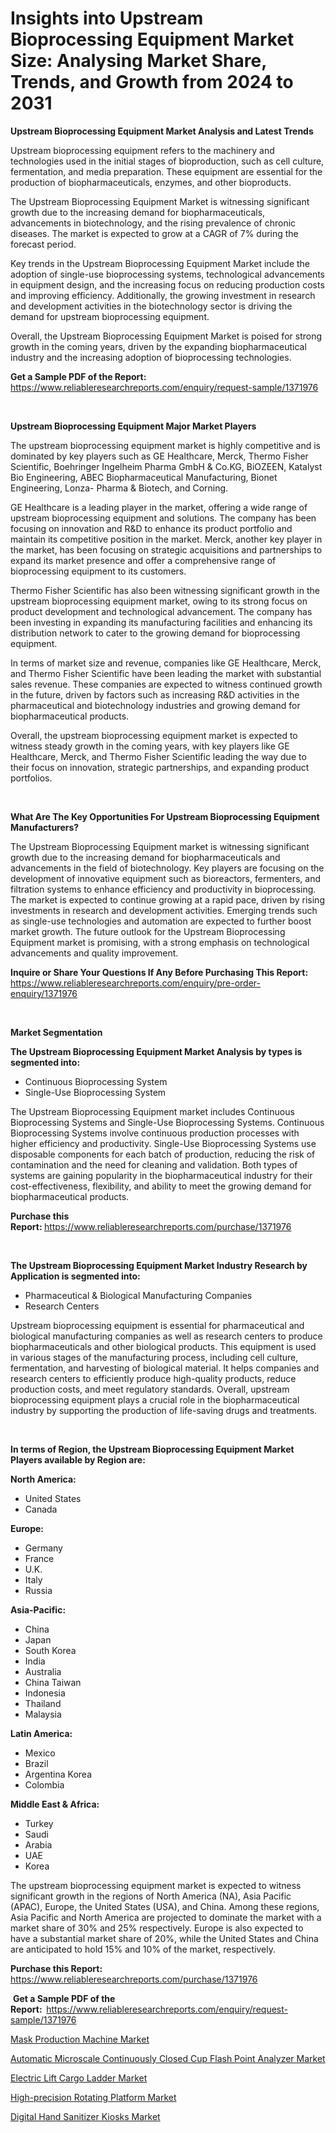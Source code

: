 <p><h1>Insights into Upstream Bioprocessing Equipment Market Size: Analysing Market Share, Trends, and Growth from 2024 to 2031</h1></p><p><strong>Upstream Bioprocessing Equipment Market Analysis and Latest Trends</strong></p>
<p><p>Upstream bioprocessing equipment refers to the machinery and technologies used in the initial stages of bioproduction, such as cell culture, fermentation, and media preparation. These equipment are essential for the production of biopharmaceuticals, enzymes, and other bioproducts.</p><p>The Upstream Bioprocessing Equipment Market is witnessing significant growth due to the increasing demand for biopharmaceuticals, advancements in biotechnology, and the rising prevalence of chronic diseases. The market is expected to grow at a CAGR of 7% during the forecast period.</p><p>Key trends in the Upstream Bioprocessing Equipment Market include the adoption of single-use bioprocessing systems, technological advancements in equipment design, and the increasing focus on reducing production costs and improving efficiency. Additionally, the growing investment in research and development activities in the biotechnology sector is driving the demand for upstream bioprocessing equipment.</p><p>Overall, the Upstream Bioprocessing Equipment Market is poised for strong growth in the coming years, driven by the expanding biopharmaceutical industry and the increasing adoption of bioprocessing technologies.</p></p>
<p><strong>Get a Sample PDF of the Report:&nbsp;</strong> <a href="https://www.reliableresearchreports.com/enquiry/request-sample/1371976">https://www.reliableresearchreports.com/enquiry/request-sample/1371976</a></p>
<p>&nbsp;</p>
<p><strong>Upstream Bioprocessing Equipment Major Market Players</strong></p>
<p><p>The upstream bioprocessing equipment market is highly competitive and is dominated by key players such as GE Healthcare, Merck, Thermo Fisher Scientific, Boehringer Ingelheim Pharma GmbH & Co.KG, BiOZEEN, Katalyst Bio Engineering, ABEC Biopharmaceutical Manufacturing, Bionet Engineering, Lonza- Pharma & Biotech, and Corning.</p><p>GE Healthcare is a leading player in the market, offering a wide range of upstream bioprocessing equipment and solutions. The company has been focusing on innovation and R&D to enhance its product portfolio and maintain its competitive position in the market. Merck, another key player in the market, has been focusing on strategic acquisitions and partnerships to expand its market presence and offer a comprehensive range of bioprocessing equipment to its customers.</p><p>Thermo Fisher Scientific has also been witnessing significant growth in the upstream bioprocessing equipment market, owing to its strong focus on product development and technological advancement. The company has been investing in expanding its manufacturing facilities and enhancing its distribution network to cater to the growing demand for bioprocessing equipment.</p><p>In terms of market size and revenue, companies like GE Healthcare, Merck, and Thermo Fisher Scientific have been leading the market with substantial sales revenue. These companies are expected to witness continued growth in the future, driven by factors such as increasing R&D activities in the pharmaceutical and biotechnology industries and growing demand for biopharmaceutical products.</p><p>Overall, the upstream bioprocessing equipment market is expected to witness steady growth in the coming years, with key players like GE Healthcare, Merck, and Thermo Fisher Scientific leading the way due to their focus on innovation, strategic partnerships, and expanding product portfolios.</p></p>
<p>&nbsp;</p>
<p><strong>What Are The Key Opportunities For Upstream Bioprocessing Equipment Manufacturers?</strong></p>
<p><p>The Upstream Bioprocessing Equipment market is witnessing significant growth due to the increasing demand for biopharmaceuticals and advancements in the field of biotechnology. Key players are focusing on the development of innovative equipment such as bioreactors, fermenters, and filtration systems to enhance efficiency and productivity in bioprocessing. The market is expected to continue growing at a rapid pace, driven by rising investments in research and development activities. Emerging trends such as single-use technologies and automation are expected to further boost market growth. The future outlook for the Upstream Bioprocessing Equipment market is promising, with a strong emphasis on technological advancements and quality improvement.</p></p>
<p><strong>Inquire or Share Your Questions If Any Before Purchasing This Report:</strong> <a href="https://www.reliableresearchreports.com/enquiry/pre-order-enquiry/1371976">https://www.reliableresearchreports.com/enquiry/pre-order-enquiry/1371976</a></p>
<p>&nbsp;</p>
<p><strong>Market Segmentation</strong></p>
<p><strong>The Upstream Bioprocessing Equipment Market Analysis by types is segmented into:</strong></p>
<p><ul><li>Continuous Bioprocessing System</li><li>Single-Use Bioprocessing System</li></ul></p>
<p><p>The Upstream Bioprocessing Equipment market includes Continuous Bioprocessing Systems and Single-Use Bioprocessing Systems. Continuous Bioprocessing Systems involve continuous production processes with higher efficiency and productivity. Single-Use Bioprocessing Systems use disposable components for each batch of production, reducing the risk of contamination and the need for cleaning and validation. Both types of systems are gaining popularity in the biopharmaceutical industry for their cost-effectiveness, flexibility, and ability to meet the growing demand for biopharmaceutical products.</p></p>
<p><strong>Purchase this Report:&nbsp;</strong><a href="https://www.reliableresearchreports.com/purchase/1371976">https://www.reliableresearchreports.com/purchase/1371976</a></p>
<p>&nbsp;</p>
<p><strong>The Upstream Bioprocessing Equipment Market Industry Research by Application is segmented into:</strong></p>
<p><ul><li>Pharmaceutical & Biological Manufacturing Companies</li><li>Research Centers</li></ul></p>
<p><p>Upstream bioprocessing equipment is essential for pharmaceutical and biological manufacturing companies as well as research centers to produce biopharmaceuticals and other biological products. This equipment is used in various stages of the manufacturing process, including cell culture, fermentation, and harvesting of biological material. It helps companies and research centers to efficiently produce high-quality products, reduce production costs, and meet regulatory standards. Overall, upstream bioprocessing equipment plays a crucial role in the biopharmaceutical industry by supporting the production of life-saving drugs and treatments.</p></p>
<p>&nbsp;</p>
<p><strong>In terms of Region, the Upstream Bioprocessing Equipment Market Players available by Region are:</strong></p>
<p>
    <p> <strong> North America: </strong>
        <ul>
            <li>United States</li>
            <li>Canada</li>
        </ul>
        </p> 
    <p> <strong> Europe: </strong>
        <ul>
            <li>Germany</li>
            <li>France</li>
            <li>U.K.</li>
            <li>Italy</li>
            <li>Russia</li>
        </ul>
        </p> 
    <p> <strong> Asia-Pacific: </strong>
        <ul>
            <li>China</li>
            <li>Japan</li>
            <li>South Korea</li>
            <li>India</li>
            <li>Australia</li>
            <li>China Taiwan</li>
            <li>Indonesia</li>
            <li>Thailand</li>
            <li>Malaysia</li>
        </ul>
        </p> 
    <p> <strong> Latin America: </strong>
        <ul>
            <li>Mexico</li>
            <li>Brazil</li>
            <li>Argentina Korea</li>
            <li>Colombia</li>
        </ul>
        </p> 
    <p> <strong> Middle East & Africa: </strong>
        <ul>
            <li>Turkey</li>
            <li>Saudi</li>
            <li>Arabia</li>
            <li>UAE</li>
            <li>Korea</li>
        </ul>
    </p>
    </p>
<p><p>The upstream bioprocessing equipment market is expected to witness significant growth in the regions of North America (NA), Asia Pacific (APAC), Europe, the United States (USA), and China. Among these regions, Asia Pacific and North America are projected to dominate the market with a market share of 30% and 25% respectively. Europe is also expected to have a substantial market share of 20%, while the United States and China are anticipated to hold 15% and 10% of the market, respectively.</p></p>
<p><strong>Purchase this Report: </strong><a href="https://www.reliableresearchreports.com/purchase/1371976">https://www.reliableresearchreports.com/purchase/1371976</a></p>
<p>&nbsp;<strong>Get a Sample PDF of the Report:&nbsp;&nbsp;</strong><a href="https://www.reliableresearchreports.com/enquiry/request-sample/1371976">https://www.reliableresearchreports.com/enquiry/request-sample/1371976</a></p>
<p><strong></strong></p>
<p><p><a href="https://medium.com/@williambatz35/mask-production-machine-market-outlook-industry-overview-and-forecast-2024-to-2031-152bf4d1bca5">Mask Production Machine Market</a></p><p><a href="https://medium.com/@williambatz35/automatic-microscale-continuously-closed-cup-flash-point-analyzer-market-insights-into-market-3d7e92e9b422">Automatic Microscale Continuously Closed Cup Flash Point Analyzer Market</a></p><p><a href="https://medium.com/@williambatz35/electric-lift-cargo-ladder-market-trends-forecast-and-competitive-analysis-to-2031-c2e4da54884b">Electric Lift Cargo Ladder Market</a></p><p><a href="https://medium.com/@williambatz35/high-precision-rotating-platform-market-size-cagr-trends-2024-2030-f0e686aee7bd">High-precision Rotating Platform Market</a></p><p><a href="https://medium.com/@jhonwin654/digital-hand-sanitizer-kiosks-market-the-key-to-successful-business-strategy-forecast-till-2031-b45db8f66d33">Digital Hand Sanitizer Kiosks Market</a></p></p>